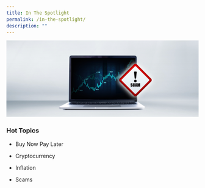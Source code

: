 ```yaml
---
title: In The Spotlight
permalink: /in-the-spotlight/
description: ""
---
```

![in the spotlight](/images/Homepage/scam%20laptop.png)

### Hot Topics


* Buy Now Pay Later

* Cryptocurrency

* Inflation

* Scams
